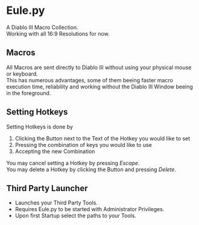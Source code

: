 # Eule.py
A Diablo III Macro Collection.\
Working with all 16:9 Resolutions for now.

## Macros
All Macros are sent directly to Diablo III without using your physical mouse or keyboard.\
This has numerous advantages, some of them beeing faster macro execution time, reliability and working without the Diablo III Window beeing in the foreground.

## Setting Hotkeys
Setting Hotkeys is done by
1. Clicking the Button next to the Text of the Hotkey you would like to set
2. Pressing the combination of keys you would like to use
3. Accepting the new Combination

You may cancel setting a Hotkey by pressing *Escape*.\
You may delete a Hotkey by clicking the Button and pressing *Delete*.

## Third Party Launcher
* Launches your Third Party Tools.
* Requires Eule.py to be started with Administrator Privileges.
* Upon first Startup select the paths to your Tools.
